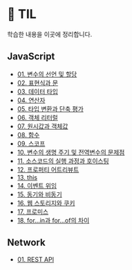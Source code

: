# 📜 TIL

학습한 내용을 이곳에 정리합니다.

## JavaScript

- <a href="https://github.com/uncyclocity/TIL_JavaScript/blob/main/JavaScript/01 - 변수의 선언 및 할당.md">01. 변수의 선언 및 할당</a>
- <a href="https://github.com/uncyclocity/TIL_JavaScript/blob/main/JavaScript/02 - 표현식과 문.md">02. 표현식과 문</a>
- <a href="https://github.com/uncyclocity/TIL_JavaScript/blob/main/JavaScript/03 - 데이터 타입.md">03. 데이터 타입</a>
- <a href="https://github.com/uncyclocity/TIL_JavaScript/blob/main/JavaScript/04 - 연산자.md">04. 연산자</a>
- <a href="https://github.com/uncyclocity/TIL_JavaScript/blob/main/JavaScript/05 - 타입 변환과 단축 평가.md">05. 타입 변환과 단축 평가</a>
- <a href="https://github.com/uncyclocity/TIL_JavaScript/blob/main/JavaScript/06 - 객체 리터럴.md">06. 객체 리터럴</a>
- <a href="https://github.com/uncyclocity/TIL_JavaScript/blob/main/JavaScript/07 - 원시값과 객체값.md">07. 원시값과 객체값</a>
- <a href="https://github.com/uncyclocity/TIL_JavaScript/blob/main/JavaScript/08 - 함수.md">08. 함수</a>
- <a href="https://github.com/uncyclocity/TIL_JavaScript/blob/main/JavaScript/09 - 스코프.md">09. 스코프</a>
- <a href="https://github.com/uncyclocity/TIL_JavaScript/blob/main/JavaScript/10 - 변수의 생명 주기 및 전역변수의 문제점.md">10. 변수의 생명 주기 및 전역변수의 문제점</a>
- <a href="https://github.com/uncyclocity/TIL_JavaScript/blob/main/JavaScript/11 - 소스코드의 실행 과정과 호이스팅.md">11. 소스코드의 실행 과정과 호이스팅</a>
- <a href="https://github.com/uncyclocity/TIL_JavaScript/blob/main/JavaScript/12 - 프로퍼티 어트리뷰트.md">12. 프로퍼티 어트리뷰트</a>
- <a href="https://github.com/uncyclocity/TIL_JavaScript/blob/main/JavaScript/13 - this.md">13. this</a>
- <a href="https://github.com/uncyclocity/TIL_JavaScript/blob/main/JavaScript/14 - 이벤트 위임.md">14. 이벤트 위임</a>
- <a href="https://github.com/uncyclocity/TIL_JavaScript/blob/main/JavaScript/15 - 동기와 비동기.md">15. 동기와 비동기</a>
- <a href="https://github.com/uncyclocity/TIL_JavaScript/blob/main/JavaScript/16 - 웹 스토리지와 쿠키.md">16. 웹 스토리지와 쿠키</a>
- <a href="https://github.com/uncyclocity/TIL_JavaScript/blob/main/JavaScript/17 - 프로미스.md">17. 프로미스</a>
- <a href="https://github.com/uncyclocity/TIL_JavaScript/blob/main/JavaScript/18 - for...in과 for...of의 차이.md">18. for...in과 for...of의 차이</a>

## Network

- <a href="https://github.com/uncyclocity/TIL/blob/main/Network/01 - REST API.md">01. REST API</a>
